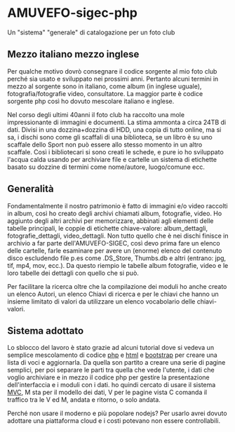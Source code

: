 # AMUVEFO-sigec-php

Un "sistema" "generale" di catalogazione per un foto club

## Mezzo italiano mezzo inglese

Per qualche motivo dovrò consegnare il codice sorgente
al mio foto club perché sia usato e sviluppato nei
prossimi anni. Pertanto alcuni termini in mezzo al sorgente
sono in italiano, come album (in inglese uguale), fotografia/fotografie
video, consultatore.
La maggior parte è codice sorgente php così ho dovuto
mescolare italiano e inglese.

Nel corso degli ultimi 40anni il foto club ha raccolto
una mole impressionante di immagini e documenti. La stima
ammonta a circa 24TB di dati. Divisi in una dozzina+dozzina di HDD,
una copia di tutto online, ma si sa, i dischi sono come gli scaffali
di una biblioteca, se un libro è su uno scaffale dello Sport
non può essere allo stesso momento in un altro scaffale.
Così i bibliotecari si sono creati le schede, e pure io ho
sviluppato l'acqua calda usando per archiviare file e cartelle
un sistema di etichette basato su dozzine di termini come
nome/autore, luogo/comune ecc.

## Generalità

Fondamentalmente il nostro patrimonio è fatto di immagini e/o video
raccolti in album, così ho creato degli archivi chiamati album,
fotografie, video. Ho aggiunto degli altri archivi per memorizzare,
abbinati agli elementi delle tabelle principali, le coppie di etichette
chiave-valore: album_dettagli, fotografie_dettagli, video_dettagli.
Non tutto quello che è nei dischi finisce in archivio a far parte
dell'AMUVEFO-SIGEC, così devo prima fare un elenco delle cartelle,
farle esaminare per avere un (enorme) elenco del contenuto disco
escludendo file p.es come .DS_Store, Thumbs.db e altri (entrano: jpg,
tif, mp4, mov, ecc.). Da questo riempio le tabelle album fotografie,
video e le loro tabelle dei dettagli con quello che si può.

Per facilitare la ricerca oltre che la compilazione dei moduli
ho anche creato un elenco Autori, un elenco Chiavi di ricerca e
per le chiavi che hanno un insieme limitato di valori da utilizzare
un elenco vocabolario delle chiavi-valori.

## Sistema adottato

Lo sblocco del lavoro è stato grazie ad alcuni tutorial
dove si vedeva un semplice mescolamento di codice [php](https://www.php.net) e [html](https://it.wikipedia.org/wiki/HTML) e [bootstrap](https://getbootstrap.com)
per creare una lista di voci e aggiornarla. Da quella son partito a
creare una serie di pagine semplici, per poi separare le parti tra
quella che vede l'utente, i dati che voglio archiviare e in mezzo
il codice php per gestire la presentazione dell'interfaccia e
i moduli con i dati. ho quindi cercato di usare il sistema [MVC](https://it.wikipedia.org/wiki/Model-view-controller),
M sta per il modello dei dati, V per le pagine vista
C comanda il traffico tra le V ed M, andata e ritorno, o solo andata.

Perché non usare il moderno e più popolare nodejs? Per usarlo
avrei dovuto adottare una piattaforma cloud e i costi potevano
non essere controllabili.
